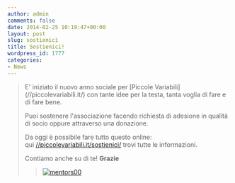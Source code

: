 ```yaml
---
author: admin
comments: false
date: 2014-02-25 10:19:47+00:00
layout: post
slug: sostienici
title: Sostienici!
wordpress_id: 1777
categories:
- News
---
```


<blockquote>E' iniziato il nuovo anno sociale per [Piccole Variabili](//piccolevariabili.it/) con tante idee per la testa, tanta voglia di fare e di fare bene.

Puoi sostenere l'associazione facendo richiesta di adesione in qualità di socio oppure attraverso una donazione.

Da oggi è possibile fare tutto questo online: qui [//piccolevariabili.it/sostienici/](//piccolevariabili.it/sostienici/) trovi tutte le informazioni.

Contiamo anche su di te!
**Grazie**

> 
> [![mentors00](//coderdojomilano.it/wp-content/uploads/2014/02/mentors00-e1393323523654.png)](//coderdojomilano.it/wp-content/uploads/2014/02/mentors00-e1393323523654.png)
> 
> 
</blockquote>
